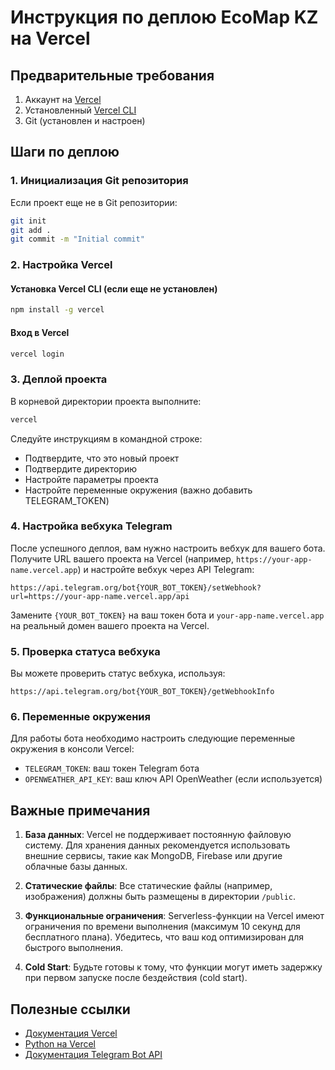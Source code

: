 # Инструкция по деплою EcoMap KZ на Vercel

## Предварительные требования

1. Аккаунт на [Vercel](https://vercel.com)
2. Установленный [Vercel CLI](https://vercel.com/cli)
3. Git (установлен и настроен)

## Шаги по деплою

### 1. Инициализация Git репозитория

Если проект еще не в Git репозитории:

```bash
git init
git add .
git commit -m "Initial commit"
```

### 2. Настройка Vercel

#### Установка Vercel CLI (если еще не установлен)

```bash
npm install -g vercel
```

#### Вход в Vercel

```bash
vercel login
```

### 3. Деплой проекта

В корневой директории проекта выполните:

```bash
vercel
```

Следуйте инструкциям в командной строке:
- Подтвердите, что это новый проект
- Подтвердите директорию
- Настройте параметры проекта
- Настройте переменные окружения (важно добавить TELEGRAM_TOKEN)

### 4. Настройка вебхука Telegram

После успешного деплоя, вам нужно настроить вебхук для вашего бота. 
Получите URL вашего проекта на Vercel (например, `https://your-app-name.vercel.app`) и настройте вебхук через API Telegram:

```
https://api.telegram.org/bot{YOUR_BOT_TOKEN}/setWebhook?url=https://your-app-name.vercel.app/api
```

Замените `{YOUR_BOT_TOKEN}` на ваш токен бота и `your-app-name.vercel.app` на реальный домен вашего проекта на Vercel.

### 5. Проверка статуса вебхука

Вы можете проверить статус вебхука, используя:

```
https://api.telegram.org/bot{YOUR_BOT_TOKEN}/getWebhookInfo
```

### 6. Переменные окружения

Для работы бота необходимо настроить следующие переменные окружения в консоли Vercel:

- `TELEGRAM_TOKEN`: ваш токен Telegram бота
- `OPENWEATHER_API_KEY`: ваш ключ API OpenWeather (если используется)

## Важные примечания

1. **База данных**: Vercel не поддерживает постоянную файловую систему. Для хранения данных рекомендуется использовать внешние сервисы, такие как MongoDB, Firebase или другие облачные базы данных.

2. **Статические файлы**: Все статические файлы (например, изображения) должны быть размещены в директории `/public`.

3. **Функциональные ограничения**: Serverless-функции на Vercel имеют ограничения по времени выполнения (максимум 10 секунд для бесплатного плана). Убедитесь, что ваш код оптимизирован для быстрого выполнения.

4. **Cold Start**: Будьте готовы к тому, что функции могут иметь задержку при первом запуске после бездействия (cold start).

## Полезные ссылки

- [Документация Vercel](https://vercel.com/docs)
- [Python на Vercel](https://vercel.com/docs/functions/serverless-functions/runtimes/python)
- [Документация Telegram Bot API](https://core.telegram.org/bots/api) 